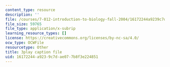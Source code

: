 ```yaml
---
content_type: resource
description: ''
file: /courses/7-012-introduction-to-biology-fall-2004/16172244a9239c7dae077b8f3e224851_odtKI7tEi5c.srt
file_size: 59765
file_type: application/x-subrip
learning_resource_types: []
license: https://creativecommons.org/licenses/by-nc-sa/4.0/
ocw_type: OCWFile
resourcetype: Other
title: 3play caption file
uid: 16172244-a923-9c7d-ae07-7b8f3e224851
---
```

